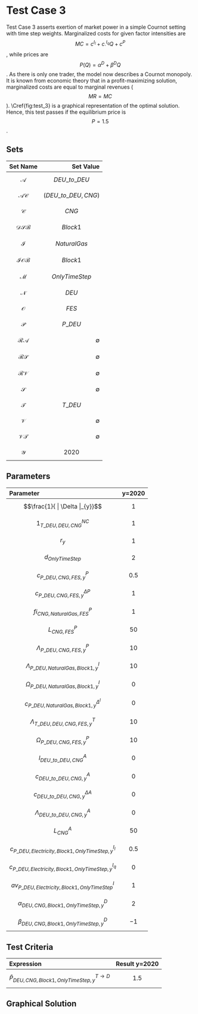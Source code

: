 # Test Case 3
Test Case 3 asserts exertion of market power in a simple Cournot setting with time step weights. Marginalized costs for given factor intensities are $$MC=c^{I_{l}} + c^{I_{q}}_ \cdot Q + c^{P} $$, while prices are $$P(Q) = \alpha^{D} + \beta^{D} Q$$. As there is only one trader, the model now describes a Cournot monopoly. It is known from economic theory that in a profit-maximizing solution, marginalized costs are equal to marginal revenues ($$MR=MC$$). \Cref{fig:test_3} is a graphical representation of the optimal solution. Hence, this test passes if the equilibrium price is $$P=1.5$$.

## Sets
|Set Name|Set Value|
|:----- | ---: |
|$$\mathcal{A}$$ | $${DEU\_to\_DEU}$$|
|$$\mathcal{AC}$$ | $${(DEU\_to\_DEU,CNG)}$$|
|$$\mathcal{C}$$ | $${CNG}$$|
|$$\mathcal{DSB}$$ | $${Block 1}$$|
|$$\mathcal{I}$$ | $${Natural Gas}$$|
|$$\mathcal{IOB}$$ | $${Block 1}$$|
|$$\mathcal{M}$$ | $${OnlyTimeStep}$$|
|$$\mathcal{N}$$ | $${DEU}$$|
|$$\mathcal{O}$$ | $${FES}$$|
|$$\mathcal{P}$$ | $${P\_DEU}$$|
|$$\mathcal{RA}$$ | ∅|
|$$\mathcal{RS}$$ | ∅|
|$$\mathcal{RV}$$ | ∅|
|$$\mathcal{S}$$ | ∅|
|$$\mathcal{T}$$ | $${T\_DEU}$$|
|$$\mathcal{V}$$ | ∅|
|$$\mathcal{VT}$$ | ∅|
|$$\mathcal{Y}$$ | $${2020}$$|

## Parameters
|Parameter|y=2020|
|:----- | ---: |
|$$\frac{1}{ \| \Delta \|_{y}}$$ | $$1$$|
|$${1}^{NC}_{T\_DEU,DEU,CNG}$$ | $$1$$|
|$$r_{y}$$ | $$1$$|
|$$d_{OnlyTimeStep}$$ | $$2$$|
|$$c^{P}_{P\_DEU,CNG,FES,y}$$ | $$0.5$$|
|$$c^{\Delta P}_{P\_DEU,CNG,FES,y}$$ | $$1$$|
|$$fi^{P}_{CNG,Natural Gas,FES}$$ | $$1$$|
|$$L^{P}_{CNG,FES}$$ | $$50$$|
|$$\Lambda^{P}_{P\_DEU,CNG,FES,y}$$ | $$10$$|
|$$\Lambda^{I}_{P\_DEU,Natural Gas,Block 1,y}$$ | $$10$$|
|$$\Omega^{I}_{P\_DEU,Natural Gas,Block 1,y}$$ | $$0$$|
|$$c^{\Delta^{I}}_{P\_DEU,Natural Gas,Block 1,y}$$ | $$0$$|
|$$\Lambda^{T}_{T\_DEU,DEU,CNG,FES,y}$$ | $$10$$|
|$$\Omega^{P}_{P\_DEU,CNG,FES,y}$$| $$10$$ |
|$$l^{A}_{DEU\_to\_DEU,CNG}$$| $$0$$|
|$$c^{A}_{DEU\_to\_DEU,CNG,y}$$ | $$0$$|
|$$c^{\Delta A}_{DEU\_to\_DEU,CNG,y}$$ | $$0$$|
|$$\Lambda^{A}_{DEU\_to\_DEU,CNG,y}$$ | $$0$$|
|$$L^{A}_{CNG}$$ | $$50$$|
|$$c^{I_{l}}_{P\_DEU,Electricity,Block 1,OnlyTimeStep,y}$$ | $$0.5$$|
|$$c^{I_{q}}_{P\_DEU,Electricity,Block 1,OnlyTimeStep,y}$$ | $$0$$ |
|$$av^{I}_{P\_DEU,Electricity,Block 1,OnlyTimeStep}$$ | $$1$$ |
|$$\alpha^{D}_{DEU,CNG,Block 1,OnlyTimeStep,y}$$| $$2$$|
|$$\beta^{D}_{DEU,CNG,Block 1,OnlyTimeStep,y}$$| $$-1$$|

## Test Criteria
|Expression|Result y=2020|
|:----- | ---: |
|$$\tilde{P}^{T \rightarrow D}_{DEU,CNG,Block 1,OnlyTimeStep,y}$$ | $$1.5$$|

## Graphical Solution
